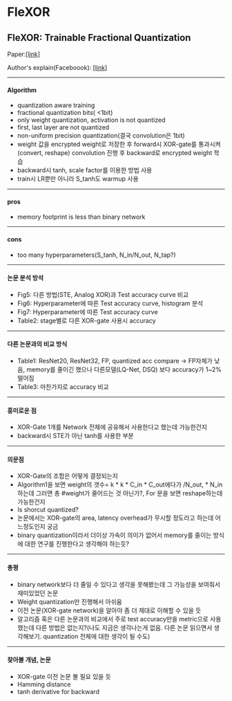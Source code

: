 # FleXOR
## FleXOR: Trainable Fractional Quantization
Paper:[[link]](https://arxiv.org/abs/2009.04126)

Author's explain(Faceboook): [[link]](https://www.facebook.com/groups/TensorFlowKR/permalink/1309523079388747)
- - -
#### Algorithm
- quantization aware training
- fractional quantization bits( <1bit)
- only weight quantization, activation is not quantized
- first, last layer are not quantized
- non-uniform precision quantization(결국 convolution은 1bit)
- weight 값을 encrypted weight로 저장한 후 forward시 XOR-gate를 통과시켜(convert, reshape) convolution 진행 후 backward로 encrypted weight 학습
- backward시 tanh, scale factor를 이용한 방법 사용
- train시 LR뿐만 아니라 S_tanh도 warmup 사용
- - -
#### pros
- memory footprint is less than binary network
- - -
#### cons
- too many hyperparameters(S_tanh, N_in/N_out, N_tap?)
- - -
#### 논문 분석 방석
- Fig5: 다른 방법(STE, Analog XOR)과 Test accuracy curve 비교
- Fig6: Hyperparameter에 따른 Test accuracy curve, histogram 분석
- Fig7: Hyperparameter에 따른 Test accuracy curve
- Table2: stage별로 다른 XOR-gate 사용시 accuracy 
- - -
#### 다른 논문과의 비교 방식
- Table1: ResNet20, ResNet32, FP, quantized acc compare
	-> FP자체가 낮음, memory를 줄이긴 했으나 다른모델(LQ-Net, DSQ) 보다 accuracy가 1~2% 떨어짐
- Table3: 마찬가지로 accuracy 비교
- - -
#### 흥미로운 점
- XOR-Gate 1개를 Network 전체에 공유해서 사용한다고 했는데 가능한건지
- backward시 STE가 아닌 tanh를 사용한 부분
- - -
#### 의문점
- XOR-Gate의 조합은 어떻게 결정되는지
- Algorithm1을 보면 weight의 갯수= k * k * C_in * C_out에다가 /N_out, * N_in하는데 그러면 총 #weight가 줄어드는 것 아닌가?, For 문을 보면 reshape하는데 가능한건지
- Is shorcut quantized?
- 논문에서는 XOR-gate의 area, latency overhead가 무시할 정도라고 하는데 어느정도인지 궁금
- binary quantization이라서 더이상 가속이 의미가 없어서 memory를 줄이는 방식에 대한 연구를 진행한다고 생각해야 하는듯?
- - -
#### 총평
- binary network보다 더 줄일 수 있다고 생각을 못해봤는데 그 가능성을 보여줘서 재미있었던 논문
- Weight quantization만 진행해서 아쉬움
- 이전 논문(XOR-gate network)을 알아야 좀 더 제대로 이해할 수 있을 듯
- 알고리즘 혹은 다른 논문과의 비교에서 주로 test accuracy만을 metric으로 사용했는데 다른 방법은 없는지?(나도 지금은 생각나는게 없음. 다른 논문 읽으면서 생각해보기. quantization 전체에 대한 생각이 될 수도)
- - -
#### 찾아볼 개념, 논문
- XOR-gate 이전 논문 볼 필요 있을 듯
- Hamming distance
- tanh derivative for backward

